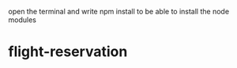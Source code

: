 open the terminal and write npm install 
to be able to install the node modules
# flight-reservation
